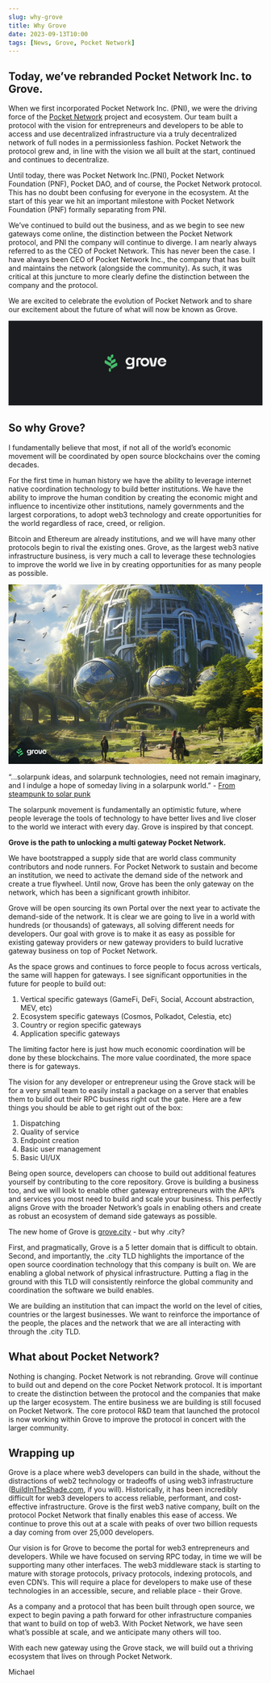```yaml
---
slug: why-grove
title: Why Grove
date: 2023-09-13T10:00
tags: [News, Grove, Pocket Network]
---
```


## Today, we’ve rebranded Pocket Network Inc. to Grove.

When we first incorporated Pocket Network Inc. (PNI), we were the driving force of the [Pocket Network](https://www.pokt.network/) project and ecosystem. Our team built a protocol with the vision for entrepreneurs and developers to be able to access and use decentralized infrastructure via a truly decentralized network of full nodes in a permissionless fashion. Pocket Network the protocol grew and, in line with the vision we all built at the start, continued and continues to decentralize.

<!-- truncate -->

Until today, there was Pocket Network Inc.(PNI), Pocket Network Foundation (PNF), Pocket DAO, and of course, the Pocket Network protocol. This has no doubt been confusing for everyone in the ecosystem. At the start of this year we hit an important milestone with Pocket Network Foundation (PNF) formally separating from PNI.

We’ve continued to build out the business, and as we begin to see new gateways come online, the distinction between the Pocket Network protocol, and PNI the company will continue to diverge. I am nearly always referred to as the CEO of Pocket Network. This has never been the case. I have always been CEO of Pocket Network Inc., the company that has built and maintains the network (alongside the community). As such, it was critical at this juncture to more clearly define the distinction between the company and the protocol.

We are excited to celebrate the evolution of Pocket Network and to share our excitement about the future of what will now be known as Grove.

![Grove Brand](./grove-brand-black.png)

## So why Grove?

I fundamentally believe that most, if not all of the world’s economic movement will be coordinated by open source blockchains over the coming decades.

For the first time in human history we have the ability to leverage internet native coordination technology to build better institutions. We have the ability to improve the human condition by creating the economic might and influence to incentivize other institutions, namely governments and the largest corporations, to adopt web3 technology and create opportunities for the world regardless of race, creed, or religion.

Bitcoin and Ethereum are already institutions, and we will have many other protocols begin to rival the existing ones. Grove, as the largest web3 native infrastructure business, is very much a call to leverage these technologies to improve the world we live in by creating opportunities for as many people as possible.

![Grove Brand Solar Punk](./grove-brand-solar-punk.png)

“...solarpunk ideas, and solarpunk technologies, need not remain imaginary, and I indulge a hope of someday living in a solarpunk world.” - [From steampunk to solar punk](https://republicofthebees.wordpress.com/2008/05/27/from-steampunk-to-solarpunk/#:~:text=solarpunk%20ideas%2C%20and%20solarpunk%20technologies%2C%20need%20not%20remain%20imaginary%2C%20and%20I%20indulge%20a%20hope%20of%20someday%20living%20in%20a%20solarpunk%20world.)

‍The solarpunk movement is fundamentally an optimistic future, where people leverage the tools of technology to have better lives and live closer to the world we interact with every day. Grove is inspired by that concept.

**Grove is the path to unlocking a multi gateway Pocket Network.**

We have bootstrapped a supply side that are world class community contributors and node runners. For Pocket Network to sustain and become an institution, we need to activate the demand side of the network and create a true flywheel. Until now, Grove has been the only gateway on the network, which has been a significant growth inhibitor.

Grove will be open sourcing its own Portal over the next year to activate the demand-side of the network. It is clear we are going to live in a world with hundreds (or thousands) of gateways, all solving different needs for developers. Our goal with grove is to make it as easy as possible for existing gateway providers or new gateway providers to build lucrative gateway business on top of Pocket Network.

As the space grows and continues to force people to focus across verticals, the same will happen for gateways. I see significant opportunities in the future for people to build out:

1. Vertical specific gateways (GameFi, DeFi, Social, Account abstraction, MEV, etc)
2. Ecosystem specific gateways (Cosmos, Polkadot, Celestia, etc)
3. Country or region specific gateways
4. Application specific gateways

The limiting factor here is just how much economic coordination will be done by these blockchains. The more value coordinated, the more space there is for gateways.

The vision for any developer or entrepreneur using the Grove stack will be for a very small team to easily install a package on a server that enables them to build out their RPC business right out the gate. Here are a few things you should be able to get right out of the box:

1. Dispatching
2. Quality of service
3. Endpoint creation
4. Basic user management
5. Basic UI/UX

Being open source, developers can choose to build out additional features yourself by contributing to the core repository. Grove is building a business too, and we will look to enable other gateway entrepreneurs with the API’s and services you most need to build and scale your business. This perfectly aligns Grove with the broader Network’s goals in enabling others and create as robust an ecosystem of demand side gateways as possible.

The new home of Grove is [grove.city](https://grove.city/) - but why .city?

First, and pragmatically, Grove is a 5 letter domain that is difficult to obtain. Second, and importantly, the .city TLD highlights the importance of the open source coordination technology that this company is built on. We are enabling a global network of physical infrastructure. Putting a flag in the ground with this TLD will consistently reinforce the global community and coordination the software we build enables.

We are building an institution that can impact the world on the level of cities, countries or the largest businesses. We want to reinforce the importance of the people, the places and the network that we are all interacting with through the .city TLD.

## What about Pocket Network?

Nothing is changing. Pocket Network is not rebranding. Grove will continue to build out and depend on the core Pocket Network protocol. It is important to create the distinction between the protocol and the companies that make up the larger ecosystem. The entire business we are building is still focused on Pocket Network. The core protocol R&D team that launched the protocol is now working within Grove to improve the protocol in concert with the larger community.

## Wrapping up

Grove is a place where web3 developers can build in the shade, without the distractions of web2 technology or tradeoffs of using web3 infrastructure ([BuildInTheShade.com](https://buildintheshade.com/), if you will). Historically, it has been incredibly difficult for web3 developers to access reliable, performant, and cost-effective infrastructure. Grove is the first web3 native company, built on the protocol Pocket Network that finally enables this ease of access. We continue to prove this out at a scale with peaks of over two billion requests a day coming from over 25,000 developers.

Our vision is for Grove to become the portal for web3 entrepreneurs and developers. While we have focused on serving RPC today, in time we will be supporting many other interfaces. The web3 middleware stack is starting to mature with storage protocols, privacy protocols, indexing protocols, and even CDN’s. This will require a place for developers to make use of these technologies in an accessible, secure, and reliable place - their Grove.

As a company and a protocol that has been built through open source, we expect to begin paving a path forward for other infrastructure companies that want to build on top of web3. With Pocket Network, we have seen what’s possible at scale, and we anticipate many others will too.

With each new gateway using the Grove stack, we will build out a thriving ecosystem that lives on through Pocket Network.

Michael
